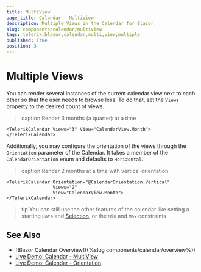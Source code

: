```yaml
---
title: MultiView
page_title: Calendar - MultiView
description: Multiple Views in the Calendar for Blazor.
slug: components/calendar/multiview
tags: telerik,blazor,calendar,multi,view,multiple
published: True
position: 3
---
```


# Multiple Views

You can render several instances of the current calendar view next to each other so that the user needs to browse less. To do that, set the `Views` property to the desired count of views.

>caption Render 3 months (a quarter) at a time

````CSHTML
<TelerikCalendar Views="3" View="CalendarView.Month">
</TelerikCalendar>
````

Additionally, you may configure the orientation of the views through the `Orientation` parameter of the Calendar. It takes a member of the `CalendarOrientation` enum and defaults to `Horizontal`.

>caption Render 2 months at a time with vertical orientation

````CSHTML
<TelerikCalendar Orientation="@CalendarOrientation.Vertical"
                 Views="2"
                 View="CalendarView.Month">
</TelerikCalendar>
````

>tip You can still use the other features of the calendar like setting a starting `Date` and [Selection](selection), or the `Min` and `Max` constraints.


## See Also

  * [Blazor Calendar Overview]({%slug components/calendar/overview%})
  * [Live Demo: Calendar - MultiView](https://demos.telerik.com/blazor-ui/calendar/multiview)
  * [Live Demo: Calendar - Orientation](https://demos.telerik.com/blazor-ui/calendar/orientation)


  
